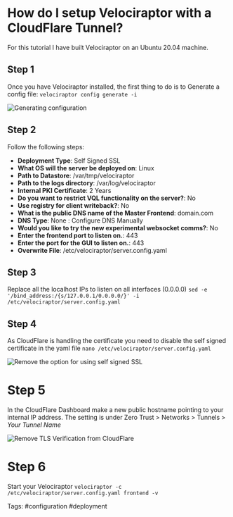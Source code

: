 # How do I setup Velociraptor with a CloudFlare Tunnel?

For this tutorial I have built Velociraptor on an Ubuntu 20.04 machine.

## Step 1
Once you have Velociraptor installed, the first thing to do is to Generate a config file:
`velociraptor config generate -i`

![Generating configuration](screenshot-12-05-2025-at-18-42-06.png)

## Step 2
Follow the following steps:

- **Deployment Type**: Self Signed SSL
- **What OS will the server be deployed on**: Linux
- **Path to Datastore**: /var/tmp/velociraptor
- **Path to the logs directory**: /var/log/velociraptor
- **Internal PKI Certificate**: 2 Years
- **Do you want to restrict VQL functionality on the server?**: No
- **Use registry for client writeback?**: No
- **What is the public DNS name of the Master Frontend**: domain.com
- **DNS Type**: None : Configure DNS Manually
- **Would you like to try the new experimental websocket comms?**: No
- **Enter the frontend port to listen on.**: 443
- **Enter the port for the GUI to listen on.**: 443
- **Overwrite File**: /etc/velociraptor/server.config.yaml

## Step 3

Replace all the localhost IPs to listen on all interfaces (0.0.0.0)
`sed -e '/bind_address:/{s/127.0.0.1/0.0.0.0/}' -i /etc/velociraptor/server.config.yaml`

## Step 4

As CloudFlare is handling the certificate you need to disable the self signed certificate in the yaml file
`nano /etc/velociraptor/server.config.yaml`

![Remove the option for using self signed SSL](SSL.png)

# Step 5

In the CloudFlare Dashboard make a new public hostname pointing to your internal IP address.
The setting is under Zero Trust > Networks > Tunnels > *Your Tunnel Name*

![Remove TLS Verification from CloudFlare](screenshot-12-05-2025-at-20-15-21.png)

# Step 6

Start your Velociraptor
`velociraptor -c  /etc/velociraptor/server.config.yaml frontend -v`

Tags: #configuration #deployment
